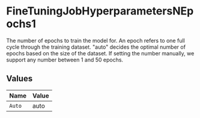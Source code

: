 # FineTuningJobHyperparametersNEpochs1

The number of epochs to train the model for. An epoch refers to one full cycle through the training dataset.
"auto" decides the optimal number of epochs based on the size of the dataset. If setting the number manually, we support any number between 1 and 50 epochs.


## Values

| Name   | Value  |
| ------ | ------ |
| `Auto` | auto   |